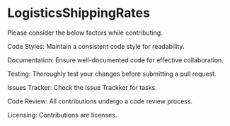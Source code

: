 # LogisticsShippingRates

Please consider the below factors while contributing.

Code Styles:
Maintain a consistent code style for readability.

Documentation:
Ensure well-documented code for effective collaboration.

Testing:
Thoroughly test your changes before submitting a pull request.

Issues Tracker:
Check the Issue Trackker for tasks.

Code Review:
All contributions undergo a code review process.

Licensing:
Contributions are licenses.
